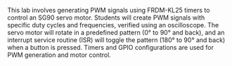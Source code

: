 This lab involves generating PWM signals using FRDM-KL25 timers to control an SG90 servo motor. Students will create PWM signals with specific duty cycles and frequencies, verified using an oscilloscope. The servo motor will rotate in a predefined pattern (0° to 90° and back), and an interrupt service routine (ISR) will toggle the pattern (180° to 90° and back) when a button is pressed. Timers and GPIO configurations are used for PWM generation and motor control.
